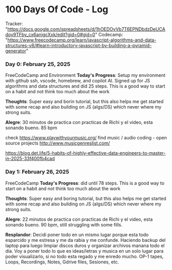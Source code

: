 # 100 Days Of Code - Log
Tracker:
"https://docs.google.com/spreadsheets/d/1hOEDOyVb7T6EPNDbdzDeUCAdoy9TFby_cx6anjgcXxk/edit?gid=0#gid=0"
Codecamp:
"https://www.freecodecamp.org/learn/javascript-algorithms-and-data-structures-v8/#learn-introductory-javascript-by-building-a-pyramid-generator"


### Day 0: February 25, 2025

FreeCodeCamp and Environment
**Today's Progress**: Setup my environment with github ssh, vscode, homebrew, and copilot AI. Signed up for JS algorithms and data structures and did 25 steps. This is a good way to start on a habit and not think too much about the work

**Thoughts**: Super easy and borin tutorial, but this also helps me get started with some recap and also building on JS (algs/DS) which never where my strong suits.

**Alegre**: 30 minutos de practica con practicas de Richi y el video, esta sonando bueno. 85 bpm


check 
https://www.playwithyourmusic.org/
find music / audio coding - open source projects
http://www.musicgenreslist.com/

https://blog.det.life/5-habits-of-highly-effective-data-engineers-to-master-in-2025-33f400fb4cad


### Day 1: February 26, 2025

FreeCodeCamp 
**Today's Progress**: did until 78 steps. This is a good way to start on a habit and not think too much about the work

**Thoughts**: Super easy and boring tutorial, but this also helps me get started with some recap and also building on JS (algs/DS) which never where my strong suits.

**Alegre**: 22 minutos de practica con practicas de Richi y el video, esta sonando bueno. 90 bpm, still struggling with some fills.

**Resplandor**:
Decidi poner todo en un mismo lugar porque esta todo esparcido y me estresa y me da rabia y me confunde.
Haciendo backup del laptop para luego limpiar discos duros y organizar archivos manana todo el dia.
Voy a poner todo lo que es ideas/letras y musica en un solo lugar para poder visualizarlo, si no todo esta regado y me enredo mucho.
OP-1 tapes, Loops, Recordings, Notes, Gdrive files, Sesiones, etc.